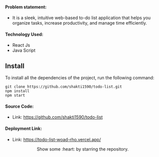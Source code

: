 #### Problem statement:
 - It is a sleek, intuitive web-based to-do list application that helps you organize tasks, increase productivity, and manage time efficiently.

#### Technology Used:
 - React Js
 - Java Script


 ## Install

To install all the dependencies of the project, run the following command:

    git clone https://github.com/shakti1590/todo-list.git
    npm install
    npm start


#### Source Code:
 - Link: https://github.com/shakti1590/todo-list


#### Deployment Link:
 - Link: https://todo-list-woad-rho.vercel.app/


<p align="center">
  Show some :heart: by starring the repository.
</p>
